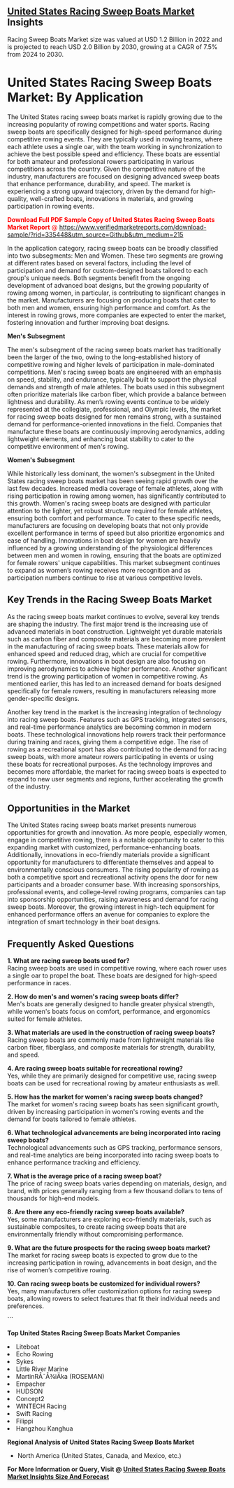 <h2><a href="https://www.verifiedmarketreports.com/download-sample/?rid=335448&amp;utm_source=Github&amp;utm_medium=215" target="_blank">United States Racing Sweep Boats Market</a> Insights</h2><p>Racing Sweep Boats Market size was valued at USD 1.2 Billion in 2022 and is projected to reach USD 2.0 Billion by 2030, growing at a CAGR of 7.5% from 2024 to 2030.</p><p> <h1>United States Racing Sweep Boats Market: By Application</h1> <p>The United States racing sweep boats market is rapidly growing due to the increasing popularity of rowing competitions and water sports. Racing sweep boats are specifically designed for high-speed performance during competitive rowing events. They are typically used in rowing teams, where each athlete uses a single oar, with the team working in synchronization to achieve the best possible speed and efficiency. These boats are essential for both amateur and professional rowers participating in various competitions across the country. Given the competitive nature of the industry, manufacturers are focused on designing advanced sweep boats that enhance performance, durability, and speed. The market is experiencing a strong upward trajectory, driven by the demand for high-quality, well-crafted boats, innovations in materials, and growing participation in rowing events. <p><span class=""><span style="color: #ff0000;"><strong>Download Full PDF Sample Copy of United States Racing Sweep Boats Market Report</strong> @ </span><a href="https://www.verifiedmarketreports.com/download-sample/?rid=335448&amp;utm_source=Github&amp;utm_medium=215" target="_blank">https://www.verifiedmarketreports.com/download-sample/?rid=335448&amp;utm_source=Github&amp;utm_medium=215</a></span></p></p> <p>In the application category, racing sweep boats can be broadly classified into two subsegments: Men and Women. These two segments are growing at different rates based on several factors, including the level of participation and demand for custom-designed boats tailored to each group's unique needs. Both segments benefit from the ongoing development of advanced boat designs, but the growing popularity of rowing among women, in particular, is contributing to significant changes in the market. Manufacturers are focusing on producing boats that cater to both men and women, ensuring high performance and comfort. As the interest in rowing grows, more companies are expected to enter the market, fostering innovation and further improving boat designs. <p><strong>Men's Subsegment</strong></p> <p>The men's subsegment of the racing sweep boats market has traditionally been the larger of the two, owing to the long-established history of competitive rowing and higher levels of participation in male-dominated competitions. Men's racing sweep boats are engineered with an emphasis on speed, stability, and endurance, typically built to support the physical demands and strength of male athletes. The boats used in this subsegment often prioritize materials like carbon fiber, which provide a balance between lightness and durability. As men’s rowing events continue to be widely represented at the collegiate, professional, and Olympic levels, the market for racing sweep boats designed for men remains strong, with a sustained demand for performance-oriented innovations in the field. Companies that manufacture these boats are continuously improving aerodynamics, adding lightweight elements, and enhancing boat stability to cater to the competitive environment of men's rowing. <p><strong>Women's Subsegment</strong></p> <p>While historically less dominant, the women's subsegment in the United States racing sweep boats market has been seeing rapid growth over the last few decades. Increased media coverage of female athletes, along with rising participation in rowing among women, has significantly contributed to this growth. Women's racing sweep boats are designed with particular attention to the lighter, yet robust structure required for female athletes, ensuring both comfort and performance. To cater to these specific needs, manufacturers are focusing on developing boats that not only provide excellent performance in terms of speed but also prioritize ergonomics and ease of handling. Innovations in boat design for women are heavily influenced by a growing understanding of the physiological differences between men and women in rowing, ensuring that the boats are optimized for female rowers' unique capabilities. This market subsegment continues to expand as women’s rowing receives more recognition and as participation numbers continue to rise at various competitive levels. <h2>Key Trends in the Racing Sweep Boats Market</h2> <p>As the racing sweep boats market continues to evolve, several key trends are shaping the industry. The first major trend is the increasing use of advanced materials in boat construction. Lightweight yet durable materials such as carbon fiber and composite materials are becoming more prevalent in the manufacturing of racing sweep boats. These materials allow for enhanced speed and reduced drag, which are crucial for competitive rowing. Furthermore, innovations in boat design are also focusing on improving aerodynamics to achieve higher performance. Another significant trend is the growing participation of women in competitive rowing. As mentioned earlier, this has led to an increased demand for boats designed specifically for female rowers, resulting in manufacturers releasing more gender-specific designs. <p>Another key trend in the market is the increasing integration of technology into racing sweep boats. Features such as GPS tracking, integrated sensors, and real-time performance analytics are becoming common in modern boats. These technological innovations help rowers track their performance during training and races, giving them a competitive edge. The rise of rowing as a recreational sport has also contributed to the demand for racing sweep boats, with more amateur rowers participating in events or using these boats for recreational purposes. As the technology improves and becomes more affordable, the market for racing sweep boats is expected to expand to new user segments and regions, further accelerating the growth of the industry. <h2>Opportunities in the Market</h2> <p>The United States racing sweep boats market presents numerous opportunities for growth and innovation. As more people, especially women, engage in competitive rowing, there is a notable opportunity to cater to this expanding market with customized, performance-enhancing boats. Additionally, innovations in eco-friendly materials provide a significant opportunity for manufacturers to differentiate themselves and appeal to environmentally conscious consumers. The rising popularity of rowing as both a competitive sport and recreational activity opens the door for new participants and a broader consumer base. With increasing sponsorships, professional events, and college-level rowing programs, companies can tap into sponsorship opportunities, raising awareness and demand for racing sweep boats. Moreover, the growing interest in high-tech equipment for enhanced performance offers an avenue for companies to explore the integration of smart technology in their boat designs. <h2>Frequently Asked Questions</h2> <p><strong>1. What are racing sweep boats used for?</strong><br>Racing sweep boats are used in competitive rowing, where each rower uses a single oar to propel the boat. These boats are designed for high-speed performance in races.</p> <p><strong>2. How do men's and women's racing sweep boats differ?</strong><br>Men's boats are generally designed to handle greater physical strength, while women's boats focus on comfort, performance, and ergonomics suited for female athletes.</p> <p><strong>3. What materials are used in the construction of racing sweep boats?</strong><br>Racing sweep boats are commonly made from lightweight materials like carbon fiber, fiberglass, and composite materials for strength, durability, and speed.</p> <p><strong>4. Are racing sweep boats suitable for recreational rowing?</strong><br>Yes, while they are primarily designed for competitive use, racing sweep boats can be used for recreational rowing by amateur enthusiasts as well.</p> <p><strong>5. How has the market for women's racing sweep boats changed?</strong><br>The market for women's racing sweep boats has seen significant growth, driven by increasing participation in women's rowing events and the demand for boats tailored to female athletes.</p> <p><strong>6. What technological advancements are being incorporated into racing sweep boats?</strong><br>Technological advancements such as GPS tracking, performance sensors, and real-time analytics are being incorporated into racing sweep boats to enhance performance tracking and efficiency.</p> <p><strong>7. What is the average price of a racing sweep boat?</strong><br>The price of racing sweep boats varies depending on materials, design, and brand, with prices generally ranging from a few thousand dollars to tens of thousands for high-end models.</p> <p><strong>8. Are there any eco-friendly racing sweep boats available?</strong><br>Yes, some manufacturers are exploring eco-friendly materials, such as sustainable composites, to create racing sweep boats that are environmentally friendly without compromising performance.</p> <p><strong>9. What are the future prospects for the racing sweep boats market?</strong><br>The market for racing sweep boats is expected to grow due to the increasing participation in rowing, advancements in boat design, and the rise of women’s competitive rowing.</p> <p><strong>10. Can racing sweep boats be customized for individual rowers?</strong><br>Yes, many manufacturers offer customization options for racing sweep boats, allowing rowers to select features that fit their individual needs and preferences.</p> ```</p><p><strong>Top United States Racing Sweep Boats Market Companies</strong></p><div data-test-id=""><p><li>Liteboat</li><li> Echo Rowing</li><li> Sykes</li><li> Little River Marine</li><li> MartinRÅ¯Å¾iÄka (ROSEMAN)</li><li> Empacher</li><li> HUDSON</li><li> Concept2</li><li> WINTECH Racing</li><li> Swift Racing</li><li> Filippi</li><li> Hangzhou Kanghua</li></p><div><strong>Regional Analysis of&nbsp;United States Racing Sweep Boats Market</strong></div><ul><li dir="ltr"><p dir="ltr">North America&nbsp;(United States, Canada, and Mexico, etc.)</p></li></ul><p><strong>For More Information or Query, Visit @&nbsp;</strong><strong><a href="https://www.verifiedmarketreports.com/product/racing-sweep-boats-market/?utm_source=Github&amp;utm_medium=215" target="_blank">United States Racing Sweep Boats Market Insights Size And Forecast</a></strong></p></div>
